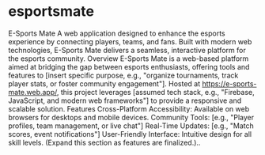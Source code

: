 # esportsmate
E-Sports Mate
A web application designed to enhance the esports experience by connecting players, teams, and fans. Built with modern web technologies, E-Sports Mate delivers a seamless, interactive platform for the esports community.
Overview
E-Sports Mate is a web-based platform aimed at bridging the gap between esports enthusiasts, offering tools and features to [insert specific purpose, e.g., "organize tournaments, track player stats, or foster community engagement"]. Hosted at https://e-sports-mate.web.app/, this project leverages [assumed tech stack, e.g., "Firebase, JavaScript, and modern web frameworks"] to provide a responsive and scalable solution.
Features
Cross-Platform Accessibility: Available on web browsers for desktops and mobile devices.
Community Tools: [e.g., "Player profiles, team management, or live chat"]
Real-Time Updates: [e.g., "Match scores, event notifications"]
User-Friendly Interface: Intuitive design for all skill levels. (Expand this section as features are finalized.)..
